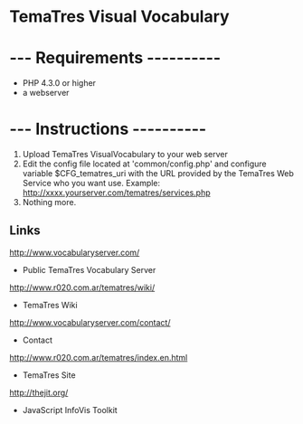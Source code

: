 # TemaTres Visual Vocabulary
# --- Requirements ----------

* PHP 4.3.0 or higher
* a webserver


# --- Instructions ----------

1. Upload TemaTres VisualVocabulary to your web server
2. Edit the config file located at 'common/config.php' and configure
variable $CFG_tematres_uri  with the URL provided by the TemaTres Web Service who you want use. 
Example: http://xxxx.yourserver.com/tematres/services.php
3. Nothing more.




Links
-----
http://www.vocabularyserver.com/
 - Public TemaTres Vocabulary Server

http://www.r020.com.ar/tematres/wiki/
 - TemaTres Wiki
 
http://www.vocabularyserver.com/contact/
 - Contact

http://www.r020.com.ar/tematres/index.en.html
- TemaTres Site

http://thejit.org/
- JavaScript InfoVis Toolkit
